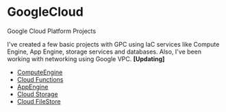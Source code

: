 # GoogleCloud
Google Cloud Platform Projects

I've created a few basic projects with GPC using IaC services like Compute Engine, App Engine, storage services and databases. Also, I've been working with networking using Google VPC. **[Updating]**

- [ComputeEngine](https://github.com/CaroSanchez793/GoogleCloud/tree/main/01_ComputeEngine)
- [Cloud Functions](https://github.com/CaroSanchez793/GoogleCloud/tree/main/02_CloudFunctions)
- [AppEngine]()
- [Cloud Storage]()
- [Cloud FileStore]()

